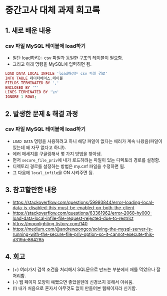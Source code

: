 # 중간고사 대체 과제 회고록

## 1. 새로 배운 내용
### csv 파일 MySQL 테이블에 load하기
* 일단 load하려는 csv 파일과 동일한 구조의 테이블이 필요함.
* 그리고 아래 명령을 MySQL에 입력하면 됨.
```PHP
LOAD DATA LOCAL INFILE 'load하려는 csv 파일 경로'
INTO TABLE 데이터베이스.테이블
FIELDS TERMINATED BY ','
ENCLOSED BY '"'
LINES TERMINATED BY '\n'
IGNORE 1 ROWS;
```

## 2. 발생한 문제 & 해결 과정
### csv 파일 MySQL 테이블에 load하기
* `LOAD DATA` 명령을 사용하려고 하니 해당 파일이 없다는 에러가 계속 나왔음(파일이 있는데 왜 자꾸 없다고 하니!).
* 에러 메세지를 구글링해서 몇 가지 방법을 찾아냄.
* 먼저 `secure_file_priv`에 내가 로드하려는 파일이 있는 디렉토리 경로를 설정함.
* 디렉토리 경로를 설정하는 방법은 my.cnf 파일을 수정하면 됨.
* 그 다음에 `local_infile`을 ON 시켜주면 됨.

## 3. 참고할만한 내용
* https://stackoverflow.com/questions/59993844/error-loading-local-data-is-disabled-this-must-be-enabled-on-both-the-client
* https://stackoverflow.com/questions/63361962/error-2068-hy000-load-data-local-infile-file-request-rejected-due-to-restrict
* https://moonlighting.tistory.com/140
* https://medium.com/@andrewpongco/solving-the-mysql-server-is-running-with-the-secure-file-priv-option-so-it-cannot-execute-this-d319de864285

## 4. 회고
* (+) 여러가지 검색 조건을 처리해서 SQL문으로 만드는 부분에서 애를 먹었으나 잘 처리함.
* (-) 웹 페이지 모양이 예뻤으면 좋았을텐데 신경쓰지 못해서 아쉬움.
* (!) 내가 처음으로 혼자서 아무것도 없이 만들어본 웹페이지라 신기함.
